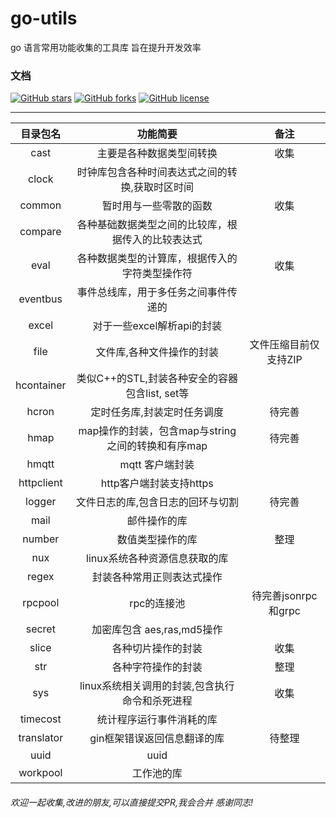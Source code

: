 # go-utils
go 语言常用功能收集的工具库
旨在提升开发效率

### 文档

[![GitHub stars](https://img.shields.io/github/stars/ZeroSpider6/go-utils)](https://github.com/ZeroSpider6/go-utils/stargazers)
[![GitHub forks](https://img.shields.io/github/forks/ZeroSpider6/go-utils)](https://github.com/ZeroSpider6/go-utils/network)
[![GitHub license](https://img.shields.io/github/license/ZeroSpider6/go-utils)](https://github.com/ZeroSpider6/go-utils/blob/master/LICENSE)

---------------------------------------------------------------------------------------------------------------------------------

|  目录包名   |                           功能简要                           |         备注         |
| :---------: | :----------------------------------------------------------: | :------------------: |
|     cast     |   主要是各种数据类型间转换          |     收集         |
|    clock    |  时钟库包含各种时间表达式之间的转换,获取时区时间|                      | 收集
|  common  |                  暂时用与一些零散的函数                   |         收集         |
|    compare    |         各种基础数据类型之间的比较库，根据传入的比较表达式          |           |
|    eval    |  各种数据类型的计算库，根据传入的字符类型操作符     |      收集          |
|   eventbus   |       事件总线库，用于多任务之间事件传递的 |                      |   
|   excel   | 对于一些excel解析api的封装 |                      |
|   file    |   文件库,各种文件操作的封装       |         文件压缩目前仅支持ZIP             |
|    hcontainer    |   类似C++的STL,封装各种安全的容器包含list, set等 |          |
|    hcron     |  定时任务库,封装定时任务调度   |    待完善                  |
|    hmap    |  map操作的封装，包含map与string之间的转换和有序map   |待完善 |                 |
|    hmqtt    |  mqtt 客户端封装   | |                 |
|    httpclient    |  http客户端封装支持https   | |                 |
|    logger    |    文件日志的库,包含日志的回环与切割    |             待完善         |
|    mail    |        邮件操作的库       |                      |
|   number    |                    数值类型操作的库                     | 整理 |
|    nux     |   linux系统各种资源信息获取的库    |                      |  收集
| regex |        封装各种常用正则表达式操作        |                      |  收集  |
| rpcpool |        rpc的连接池       |    待完善jsonrpc和grpc                  |   |
|   secret   |                       加密库包含 aes,ras,md5操作             |                      |
|   slice    |                           各种切片操作的封装                 |       收集       |
|  str   |              各种字符操作的封装                    |   整理 |
|     sys     | linux系统相关调用的封装,包含执行命令和杀死进程   |   收集           |
|  timecost   |                          统计程序运行事件消耗的库         |                      |
|    translator    | gin框架错误返回信息翻译的库       |      待整理                |
|    uuid    |    uuid                |               |
|  workpool   |   工作池的库            |                       |
  
###### 欢迎一起收集,改进的朋友,可以直接提交PR,我会合并 感谢同志!

